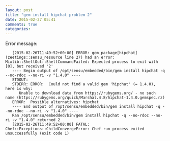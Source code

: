 ```yaml
---
layout: post
title: "gem install hipchat problem 2"
date: 2015-02-27 05:41
comments: true
categories: 
---
```


Error message:

       [2015-02-26T11:49:52+00:00] ERROR: gem_package[hipchat] (zeetings::sensu_resource line 27) had an error: Mixlib::ShellOut::ShellCommandFailed: Expected process to exit with [0], but received '2'
       ---- Begin output of /opt/sensu/embedded/bin/gem install hipchat -q --no-rdoc --no-ri -v "1.4.0" ----
       STDOUT: 
       STDERR: ERROR:  Could not find a valid gem 'hipchat' (= 1.4.0), here is why:
          Unable to download data from https://rubygems.org/ - no such name (https://rubygems.org/quick/Marshal.4.8/hipchat-1.4.0.gemspec.rz)
       ERROR:  Possible alternatives: hipchat
       ---- End output of /opt/sensu/embedded/bin/gem install hipchat -q --no-rdoc --no-ri -v "1.4.0" ----
       Ran /opt/sensu/embedded/bin/gem install hipchat -q --no-rdoc --no-ri -v "1.4.0" returned 2
       [2015-02-26T11:49:52+00:00] FATAL: Chef::Exceptions::ChildConvergeError: Chef run process exited unsuccessfully (exit code 1)
